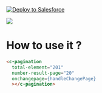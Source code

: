 <a href="https://githubsfdeploy.herokuapp.com?owner=MD931&repo=lwc-pagination">
  <img alt="Deploy to Salesforce"
       src="https://raw.githubusercontent.com/afawcett/githubsfdeploy/master/deploy.png">
</a>

![](https://i.imgur.com/ZZWPocD.png)

# How to use it ?

```html
<c-pagination
  total-element="201"
  number-result-page="20"
  onchangepage={handleChangePage}
  ></c-pagination>
```
